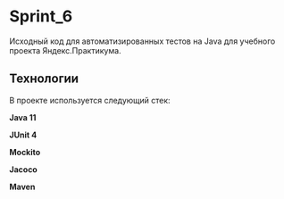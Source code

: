 # Sprint_6

Исходный код для автоматизированных тестов на Java для учебного проекта Яндекс.Практикума.

## Технологии

В проекте используется следующий стек:

**Java 11**

**JUnit 4**

**Mockito**

**Jacoco**

**Maven**